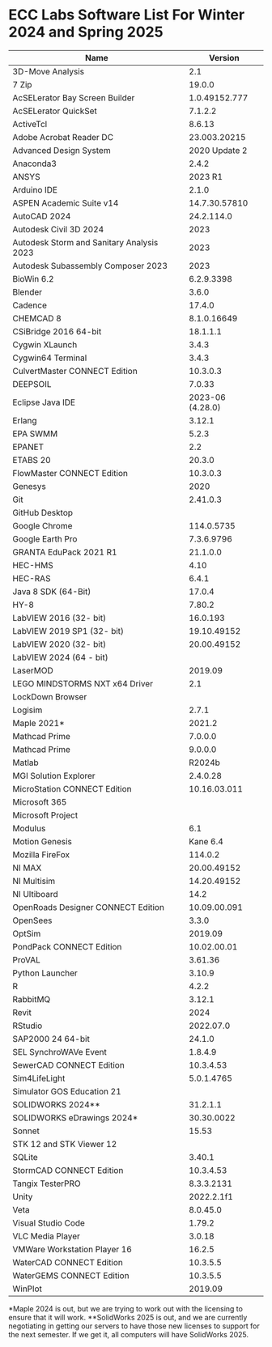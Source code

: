 # ECC Labs Software List For Winter 2024 and Spring 2025

|     Name     |    Version    |
|--------------|---------------|
| 3D-Move Analysis | 2.1 |
| 7 Zip | 19.0.0 |
| AcSELerator Bay Screen Builder | 1.0.49152.777 |
| AcSELerator QuickSet | 7.1.2.2
| ActiveTcl| 8.6.13 | | 
| Adobe Acrobat Reader DC | 23.003.20215 | | 
| Advanced Design System | 2020 Update 2 | !Newest Version is 2023! | 
| Anaconda3 | 2.4.2 | | 
| ANSYS | 2023 R1 | ME751 | 
| Arduino IDE | 2.1.0 | | 
| ASPEN Academic Suite v14 | 14.7.30.57810 |
| AutoCAD 2024 | 24.2.114.0 |
| Autodesk Civil 3D 2024 | 2023 |
| Autodesk Storm and Sanitary Analysis 2023 | 2023 |
| Autodesk Subassembly Composer 2023 | 2023 |
| BioWin 6.2 | 6.2.9.3398 | HASP | 
| Blender | 3.6.0 | | 
| Cadence | 17.4.0 |
| CHEMCAD 8  | 8.1.0.16649 |
| CSiBridge 2016 64-bit | 18.1.1.1 |
| Cygwin XLaunch | 3.4.3 | | 
| Cygwin64 Terminal | 3.4.3 | | 
| CulvertMaster CONNECT Edition | 10.3.0.3 |
| DEEPSOIL  | 7.0.33 |
| Eclipse Java IDE | 2023-06 (4.28.0) | | 
| Erlang | 3.12.1 |
| EPA SWMM | 5.2.3 |
| EPANET | 2.2 |
| ETABS 20 | 20.3.0 |
| FlowMaster CONNECT Edition | 10.3.0.3 |
| Genesys | 2020 |
| Git | 2.41.0.3 |
| GitHub Desktop | 
| Google Chrome | 114.0.5735 |
| Google Earth Pro | 7.3.6.9796 |
| GRANTA EduPack 2021 R1 | 21.1.0.0 |
| HEC-HMS | 4.10 | | 
| HEC-RAS | 6.4.1 | | 
| Java 8 SDK (64-Bit) | 17.0.4 |
| HY-8 | 7.80.2 | | 
| LabVIEW 2016 (32- bit) | 16.0.193 |
| LabVIEW 2019 SP1 (32- bit) | 19.10.49152 |
| LabVIEW 2020 (32- bit) | 20.00.49152 |
| LabVIEW 2024 (64 - bit) |
| LaserMOD | 2019.09 |
| LEGO MINDSTORMS NXT x64 Driver | 2.1
| LockDown Browser | 
| Logisim | 2.7.1 | | 
| Maple 2021* | 2021.2 | | 
| Mathcad Prime | 7.0.0.0 |
| Mathcad Prime | 9.0.0.0 |
| Matlab | R2024b |
| MGI Solution Explorer | 2.4.0.28 |
| MicroStation CONNECT Edition | 10.16.03.011 |
| Microsoft 365 |
| Microsoft Project |
| Modulus | 6.1 |
| Motion Genesis | Kane 6.4 |
| Mozilla FireFox | 114.0.2 |  
| NI MAX | 20.00.49152 |
| NI Multisim | 14.20.49152 |
| NI Ultiboard | 14.2 |
| OpenRoads Designer CONNECT Edition | 10.09.00.091 |
| OpenSees | 3.3.0 | | 
| OptSim | 2019.09 |
| PondPack CONNECT Edition | 10.02.00.01 |
| ProVAL | 3.61.36 | CEE738
| Python Launcher | 3.10.9 | | 
| R |  4.2.2 | | 
| RabbitMQ | 3.12.1
| Revit | 2024 |
| RStudio | 2022.07.0 |
| SAP2000 24 64-bit | 24.1.0 |
| SEL SynchroWAVe Event | 1.8.4.9 |
| SewerCAD CONNECT Edition | 10.3.4.53 |
| Sim4LifeLight | 5.0.1.4765 |
| Simulator GOS Education 21 | 
| SOLIDWORKS 2024** | 31.2.1.1 | ME350, ME351
| SOLIDWORKS eDrawings 2024* | 30.30.0022 |
| Sonnet | 15.53 |
| STK 12 and STK Viewer 12 |
| SQLite | 3.40.1 | | 
| StormCAD CONNECT Edition | 10.3.4.53 |
| Tangix TesterPRO | 8.3.3.2131 | 
| Unity | 2022.2.1f1 | | 
| Veta | 8.0.45.0 | CEE738 | 
| Visual Studio Code | 1.79.2 | | 
| VLC Media Player | 3.0.18 | | 
| VMWare Workstation Player 16 | 16.2.5 | | 
| WaterCAD CONNECT Edition | 10.3.5.5 |
| WaterGEMS CONNECT Edition | 10.3.5.5 |
| WinPlot | 2019.09 |

*Maple 2024 is out, but we are trying to work out with the licensing to ensure that it will work.
**SolidWorks 2025 is out, and we are currently negotiating in getting our servers to have those new licenses to support for the next semester. If we get it, all computers will have SolidWorks 2025.
